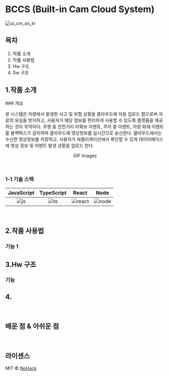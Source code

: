 # BCCS (Built-in Cam Cloud System)


  ![ui_cm_sn_kr](https://user-images.githubusercontent.com/110047222/192771261-6863f31a-47a6-4795-bd55-77cb447c2a28.png)


## 목차
1. 작품 소개
2. 작품 사용법
3. Hw 구조
4. Sw 구조

## 1.작품 소개

<p align="justify">
### 개요
</p>
본 시스템은 차량에서 발생한 사고 및 위험 상황을 클라우드에 자동 업로드 함으로써 자료의 유실을 방지하고, 사용자가 해당 정보를 편리하게 사용할 수 있도록 플랫폼을 제공하는 것이 목적이다. 주행 중 안전거리 미확보 이벤트, 주차 중 이벤트, 차량 화재 이벤트를 블랙박스가 감지하여 클라우드에 영상정보를 실시간으로 송신한다. 클라우드에서는 수신한 영상정보를 저장하고, 사용자가 애플리케이션에서 확인할 수 있게 데이터베이스에 영상 정보 및 이벤트 발생 상황을 업로드 한다. 


<p align="center">
GIF Images
</p>

<br>

### 1-1 기술 스택

| JavaScript | TypeScript |  React   |  Node   |
| :--------: | :--------: | :------: | :-----: |
|   ![js]    |   ![ts]    | ![react] | ![node] |

<br>

## 2.작품 사용법

### 기능 1

## 3.Hw 구조

### 기능 

## 4.

<br>

## 배운 점 & 아쉬운 점

<p align="justify">

</p>

<br>

## 라이센스

MIT &copy; [NoHack](mailto:lbjp114@gmail.com)

<!-- Stack Icon Refernces -->

[js]: /images/stack/javascript.svg
[ts]: /images/stack/typescript.svg
[react]: /images/stack/react.svg
[node]: /images/stack/node.svg
